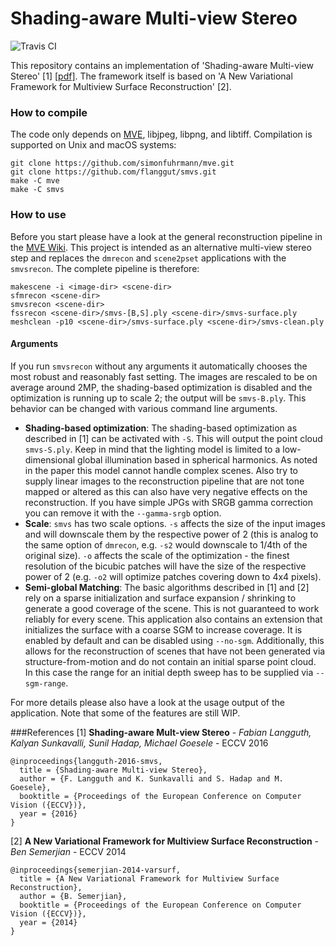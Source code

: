 # Shading-aware Multi-view Stereo 
![Travis CI](https://travis-ci.org/flanggut/smvs.svg?branch=master)

This repository contains an implementation of 'Shading-aware Multi-view Stereo' [1] [[pdf]](http://www.gcc.tu-darmstadt.de/media/gcc/papers/Langguth-2016-SMV.pdf). The framework itself is based on 'A New Variational Framework for Multiview Surface Reconstruction' [2].

### How to compile

The code only depends on [MVE](https://github.com/simonfuhrmann/mve), libjpeg, libpng, and libtiff. Compilation is supported on Unix and macOS systems:

	git clone https://github.com/simonfuhrmann/mve.git
	git clone https://github.com/flanggut/smvs.git
	make -C mve
	make -C smvs

### How to use

Before you start please have a look at the general reconstruction pipeline in the [MVE Wiki](https://github.com/simonfuhrmann/mve/wiki/MVE-Users-Guide#the-reconstruction-pipeline). This project is intended as an alternative multi-view stereo step and replaces the `dmrecon` and `scene2pset` applications with the `smvsrecon`. The complete pipeline is therefore:

	makescene -i <image-dir> <scene-dir>
	sfmrecon <scene-dir>
	smvsrecon <scene-dir>
	fssrecon <scene-dir>/smvs-[B,S].ply <scene-dir>/smvs-surface.ply
	meshclean -p10 <scene-dir>/smvs-surface.ply <scene-dir>/smvs-clean.ply

#### Arguments

If you run `smvsrecon` without any arguments it automatically chooses the most robust and reasonably fast setting. The images are rescaled to be on average around 2MP, the shading-based optimization is disabled and the optimization is running up to scale 2; the output will be `smvs-B.ply`. This behavior can be changed with various command line arguments.

* **Shading-based optimization**: The shading-based optimization as described in [1] can be activated with `-S`. This will output the point cloud `smvs-S.ply`. Keep in mind that the lighting model is limited to a low-dimensional global illumination based in spherical harmonics. As noted in the paper this model cannot handle complex scenes. Also try to supply linear images to the reconstruction pipeline that are not tone mapped or altered as this can also have very negative effects on the reconstruction. If you have simple JPGs with SRGB gamma correction you can remove it with the `--gamma-srgb` option.
* **Scale**: `smvs` has two scale options. `-s` affects the size of the input images and will downscale them by the respective power of 2 (this is analog to the same option of `dmrecon`, e.g. `-s2` would downscale to 1/4th of the original size). `-o` affects the scale of the optimization - the finest resolution of the bicubic patches will have the size of the respective power of 2 (e.g. `-o2` will optimize patches covering down to 4x4 pixels).
* **Semi-global Matching**: The basic algorithms described in [1] and [2] rely on a sparse initialization and surface expansion / shrinking to generate a good coverage of the scene. This is not guaranteed to work reliably for every scene. This application also contains an extension that initializes the surface with a coarse SGM to increase coverage. It is enabled by default and can be disabled using `--no-sgm`. Additionally, this allows for the reconstruction of scenes that have not been generated via structure-from-motion and do not contain an initial sparse point cloud. In this case the range for an initial depth sweep has to be supplied via `--sgm-range`.

For more details please also have a look at the usage output of the application. Note that some of the features are still WIP.

###References
[1] **Shading-aware Mult-view Stereo** - *Fabian Langguth, Kalyan Sunkavalli, Sunil Hadap, Michael Goesele* - ECCV 2016

	@inproceedings{langguth-2016-smvs,
	  title = {Shading-aware Multi-view Stereo},
	  author = {F. Langguth and K. Sunkavalli and S. Hadap and M. Goesele},
	  booktitle = {Proceedings of the European Conference on Computer Vision ({ECCV})},
	  year = {2016}
	}

[2] **A New Variational Framework for Multiview Surface Reconstruction** - *Ben Semerjian* - ECCV 2014

	@inproceedings{semerjian-2014-varsurf,
	  title = {A New Variational Framework for Multiview Surface Reconstruction},
	  author = {B. Semerjian},
	  booktitle = {Proceedings of the European Conference on Computer Vision ({ECCV})},
	  year = {2014}
	}
